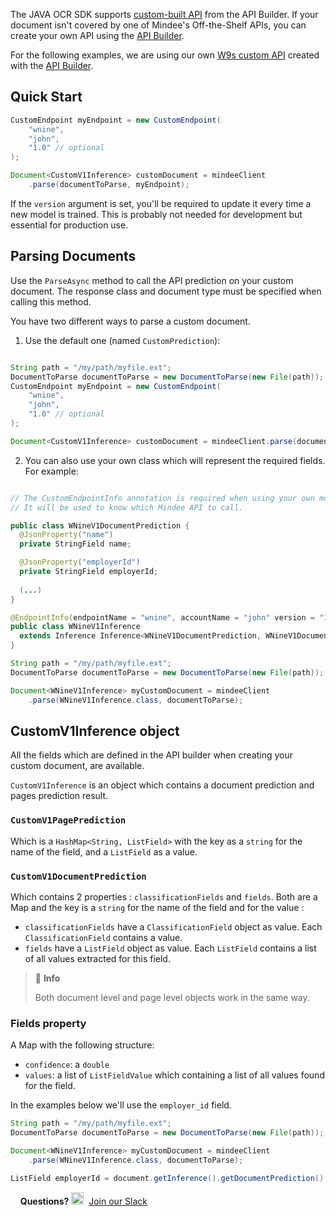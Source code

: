 The JAVA OCR SDK supports [custom-built API](https://developers.mindee.com/docs/build-your-first-document-parsing-api) from the API Builder.
If your document isn't covered by one of Mindee's Off-the-Shelf APIs, you can create your own API using the [API Builder](https://developers.mindee.com/docs/overview).

For the following examples, we are using our own [W9s custom API](https://developers.mindee.com/docs/w9-forms-ocr) created with the [API Builder](https://developers.mindee.com/docs/overview).

## Quick Start

```java
CustomEndpoint myEndpoint = new CustomEndpoint(
    "wnine",
    "john",
    "1.0" // optional
);

Document<CustomV1Inference> customDocument = mindeeClient
    .parse(documentToParse, myEndpoint);
```

If the `version` argument is set, you'll be required to update it every time a new model is trained.
This is probably not needed for development but essential for production use.

## Parsing Documents
Use the `ParseAsync` method to call the API prediction on your custom document.
The response class and document type must be specified when calling this method.

You have two different ways to parse a custom document.

1. Use the default one (named ``CustomPrediction``):
```java

String path = "/my/path/myfile.ext";
DocumentToParse documentToParse = new DocumentToParse(new File(path));
CustomEndpoint myEndpoint = new CustomEndpoint(
    "wnine",
    "john",
    "1.0" // optional
);

Document<CustomV1Inference> customDocument = mindeeClient.parse(documentToParse, myEndpoint);
```

2. You can also use your own class which will represent the required fields. For example:
```java

// The CustomEndpointInfo annotation is required when using your own model.
// It will be used to know which Mindee API to call.

public class WNineV1DocumentPrediction {
  @JsonProperty("name")
  private StringField name;

  @JsonProperty("employerId")
  private StringField employerId;
  
  (...)
}

@EndpointInfo(endpointName = "wnine", accountName = "john" version = "1")
public class WNineV1Inference
  extends Inference Inference<WNineV1DocumentPrediction, WNineV1DocumentPrediction> {
}

String path = "/my/path/myfile.ext";
DocumentToParse documentToParse = new DocumentToParse(new File(path));

Document<WNineV1Inference> myCustomDocument = mindeeClient
    .parse(WNineV1Inference.class, documentToParse);
```

## CustomV1Inference object
All the fields which are defined in the API builder when creating your custom document, are available.

`CustomV1Inference` is an object which contains a document prediction and pages prediction result.
### `CustomV1PagePrediction` 
Which is a `HashMap<String, ListField>` with the key as a `string` for the name of the field, and a `ListField` as a value.

### `CustomV1DocumentPrediction` 
Which contains 2 properties : `classificationFields` and `fields`. 
Both are a Map and the key is a `string` for the name of the field and for the value :
* `classificationFields` have a `ClassificationField` object as value. Each `ClassificationField` contains a value.
* `fields` have a `ListField` object as value. Each `ListField` contains a list of all values extracted for this field.

> 📘 **Info**
>
> Both document level and page level objects work in the same way.

### Fields property
A Map with the following structure:
* `confidence`: a `double`
* `values`: a list of `ListFieldValue` which containing a list of all values found for the field.

In the examples below we'll use the `employer_id` field.

```java
String path = "/my/path/myfile.ext";
DocumentToParse documentToParse = new DocumentToParse(new File(path));

Document<WNineV1Inference> myCustomDocument = mindeeClient
    .parse(WNineV1Inference.class, documentToParse);

ListField employerId = document.getInference().getDocumentPrediction().get("employer_id");
```

&nbsp;
&nbsp;
**Questions?**
<img alt="Slack Logo Icon" style="display:inline!important" src="https://files.readme.io/5b83947-Slack.png" width="20" height="20">&nbsp;&nbsp;[Join our Slack](https://join.slack.com/t/mindee-community/shared_invite/zt-1jv6nawjq-FDgFcF2T5CmMmRpl9LLptw)
